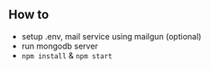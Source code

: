 ## How to 
  - setup .env, mail service using mailgun (optional)
  - run mongodb server
  - `npm install` & `npm start`